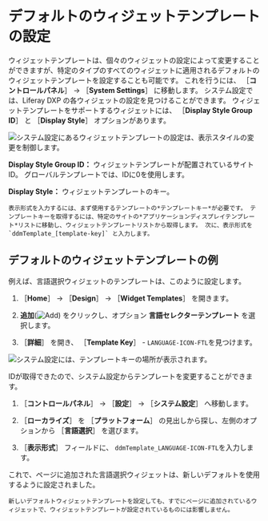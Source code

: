 # デフォルトのウィジェットテンプレートの設定

ウィジェットテンプレートは、個々のウィジェットの設定によって変更することができますが、特定のタイプのすべてのウィジェットに適用されるデフォルトのウィジェットテンプレートを設定することも可能です。 これを行うには、 ［**コントロールパネル**］ &rarr; ［**System Settings**］ に移動します。 システム設定では、Liferay DXP の各ウィジェットの設定を見つけることができます。 ウィジェットテンプレートをサポートするウィジェットには、 ［**Display Style Group ID**］ と ［**Display Style**］ オプションがあります。

  ![システム設定にあるウィジェットテンプレートの設定は、表示スタイルの変更を制御します。](./setting-a-default-widget-template/images/01.png)

**Display Style Group ID：** ウィジェットテンプレートが配置されているサイトID。 グローバルテンプレートでは、IDに0を使用します。

**Display Style：** ウィジェットテンプレートのキー。

```{note}
表示形式を入力するには、まず使用するテンプレートの*テンプレートキー*が必要です。 テンプレートキーを取得するには、特定のサイトの*アプリケーションディスプレイテンプレート*リストに移動し、ウィジェットテンプレートリストから取得します。 次に、表示形式を `ddmTemplate_[template-key]` と入力します。
```

## デフォルトのウィジェットテンプレートの例

例えば、言語選択ウィジェットのテンプレートは、このように設定します。

1. ［**Home**］ &rarr; ［**Design**］ &rarr; ［**Widget Templates**］ を開きます。

1. **追加**(![Add](../../../../images/icon-add.png)) をクリックし、オプション **言語セレクターテンプレート** を選択します。

1. ［**詳細**］ を開き、 ［**Template Key**］ - `LANGUAGE-ICON-FTL`を見つけます。

  ![システム設定には、テンプレートキーの場所が表示されます。](./setting-a-default-widget-template/images/02.png)

IDが取得できたので、システム設定からテンプレートを変更することができます。

1. ［**コントロールパネル**］ &rarr; ［**設定**］ &rarr; ［**システム設定**］ へ移動します。

1. ［**ローカライズ**］ を ［**プラットフォーム**］ の見出しから探し、左側のオプションから ［**言語選択**］ を選びます。

1. ［**表示形式**］ フィールドに、 `ddmTemplate_LANGUAGE-ICON-FTL`を入力します。

これで、ページに追加された言語選択ウィジェットは、新しいデフォルトを使用するように設定されました。

```{warning}
新しいデフォルトウィジェットテンプレートを設定しても、すでにページに追加されているウィジェットで、ウィジェットテンプレートが設定されているものには影響しません。
```

